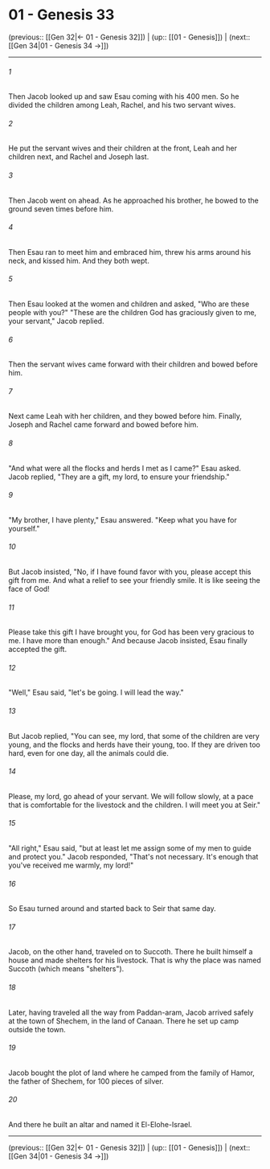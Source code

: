 # 01 - Genesis 33

(previous:: [[Gen 32|← 01 - Genesis 32]]) | (up:: [[01 - Genesis]]) | (next:: [[Gen 34|01 - Genesis 34 →]])

***


###### 1 
Then Jacob looked up and saw Esau coming with his 400 men. So he divided the children among Leah, Rachel, and his two servant wives. 

###### 2 
He put the servant wives and their children at the front, Leah and her children next, and Rachel and Joseph last. 

###### 3 
Then Jacob went on ahead. As he approached his brother, he bowed to the ground seven times before him. 

###### 4 
Then Esau ran to meet him and embraced him, threw his arms around his neck, and kissed him. And they both wept. 

###### 5 
Then Esau looked at the women and children and asked, "Who are these people with you?" "These are the children God has graciously given to me, your servant," Jacob replied. 

###### 6 
Then the servant wives came forward with their children and bowed before him. 

###### 7 
Next came Leah with her children, and they bowed before him. Finally, Joseph and Rachel came forward and bowed before him. 

###### 8 
"And what were all the flocks and herds I met as I came?" Esau asked. Jacob replied, "They are a gift, my lord, to ensure your friendship." 

###### 9 
"My brother, I have plenty," Esau answered. "Keep what you have for yourself." 

###### 10 
But Jacob insisted, "No, if I have found favor with you, please accept this gift from me. And what a relief to see your friendly smile. It is like seeing the face of God! 

###### 11 
Please take this gift I have brought you, for God has been very gracious to me. I have more than enough." And because Jacob insisted, Esau finally accepted the gift. 

###### 12 
"Well," Esau said, "let's be going. I will lead the way." 

###### 13 
But Jacob replied, "You can see, my lord, that some of the children are very young, and the flocks and herds have their young, too. If they are driven too hard, even for one day, all the animals could die. 

###### 14 
Please, my lord, go ahead of your servant. We will follow slowly, at a pace that is comfortable for the livestock and the children. I will meet you at Seir." 

###### 15 
"All right," Esau said, "but at least let me assign some of my men to guide and protect you." Jacob responded, "That's not necessary. It's enough that you've received me warmly, my lord!" 

###### 16 
So Esau turned around and started back to Seir that same day. 

###### 17 
Jacob, on the other hand, traveled on to Succoth. There he built himself a house and made shelters for his livestock. That is why the place was named Succoth (which means "shelters"). 

###### 18 
Later, having traveled all the way from Paddan-aram, Jacob arrived safely at the town of Shechem, in the land of Canaan. There he set up camp outside the town. 

###### 19 
Jacob bought the plot of land where he camped from the family of Hamor, the father of Shechem, for 100 pieces of silver. 

###### 20 
And there he built an altar and named it El-Elohe-Israel.

***

(previous:: [[Gen 32|← 01 - Genesis 32]]) | (up:: [[01 - Genesis]]) | (next:: [[Gen 34|01 - Genesis 34 →]])
